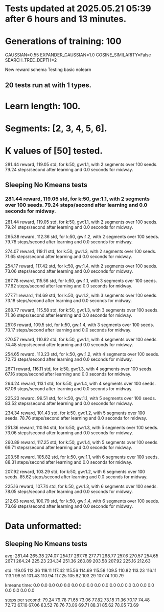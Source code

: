 # Tests updated at 2025.05.21 05:39 after 6 hours and 13 minutes.
# Generations of training: 100
GAUSSIAN=0.55
EXPANDER_GAUSSIAN=1.0
COSINE_SIMILARITY=False
SEARCH_TREE_DEPTH=2

New reward schema
Testing basic nolearn
## 20 tests run at with 1 types.
# Learn length: 100.
# Segments: [2, 3, 4, 5, 6].
# K values of [50] tested.

281.44 reward, 119.05 std, for k:50, gw:1.1, with 2 segments over 100 seeds.  79.24 steps/second after learning and 0.0 seconds for midway.


## Sleeping No Kmeans tests
### 281.44 reward, 119.05 std, for k:50, gw:1.1, with 2 segments over 100 seeds.  79.24 steps/second after learning and 0.0 seconds for midway.

281.44 reward, 119.05 std, for k:50, gw:1.1, with 2 segments over 100 seeds.  79.24 steps/second after learning and 0.0 seconds for midway.

265.38 reward, 112.36 std, for k:50, gw:1.2, with 2 segments over 100 seeds.  79.78 steps/second after learning and 0.0 seconds for midway.

274.07 reward, 119.11 std, for k:50, gw:1.3, with 2 segments over 100 seeds.  71.65 steps/second after learning and 0.0 seconds for midway.

254.17 reward, 117.42 std, for k:50, gw:1.4, with 2 segments over 100 seeds.  73.06 steps/second after learning and 0.0 seconds for midway.

267.78 reward, 115.56 std, for k:50, gw:1.1, with 3 segments over 100 seeds.  77.82 steps/second after learning and 0.0 seconds for midway.

277.71 reward, 114.69 std, for k:50, gw:1.2, with 3 segments over 100 seeds.  73.18 steps/second after learning and 0.0 seconds for midway.

268.77 reward, 115.58 std, for k:50, gw:1.3, with 3 segments over 100 seeds.  71.36 steps/second after learning and 0.0 seconds for midway.

257.6 reward, 109.5 std, for k:50, gw:1.4, with 3 segments over 100 seeds.  70.17 steps/second after learning and 0.0 seconds for midway.

270.57 reward, 110.82 std, for k:50, gw:1.1, with 4 segments over 100 seeds.  74.48 steps/second after learning and 0.0 seconds for midway.

254.65 reward, 113.23 std, for k:50, gw:1.2, with 4 segments over 100 seeds.  72.73 steps/second after learning and 0.0 seconds for midway.

267.1 reward, 116.11 std, for k:50, gw:1.3, with 4 segments over 100 seeds.  67.16 steps/second after learning and 0.0 seconds for midway.

264.24 reward, 113.1 std, for k:50, gw:1.4, with 4 segments over 100 seeds.  67.06 steps/second after learning and 0.0 seconds for midway.

225.23 reward, 99.51 std, for k:50, gw:1.1, with 5 segments over 100 seeds.  83.52 steps/second after learning and 0.0 seconds for midway.

234.34 reward, 101.43 std, for k:50, gw:1.2, with 5 segments over 100 seeds.  78.76 steps/second after learning and 0.0 seconds for midway.

251.36 reward, 110.94 std, for k:50, gw:1.3, with 5 segments over 100 seeds.  73.06 steps/second after learning and 0.0 seconds for midway.

260.89 reward, 117.25 std, for k:50, gw:1.4, with 5 segments over 100 seeds.  69.71 steps/second after learning and 0.0 seconds for midway.

203.58 reward, 105.82 std, for k:50, gw:1.1, with 6 segments over 100 seeds.  88.31 steps/second after learning and 0.0 seconds for midway.

207.92 reward, 103.29 std, for k:50, gw:1.2, with 6 segments over 100 seeds.  85.62 steps/second after learning and 0.0 seconds for midway.

225.16 reward, 107.74 std, for k:50, gw:1.3, with 6 segments over 100 seeds.  78.05 steps/second after learning and 0.0 seconds for midway.

212.63 reward, 100.79 std, for k:50, gw:1.4, with 6 segments over 100 seeds.  73.69 steps/second after learning and 0.0 seconds for midway.


# Data unformatted:



## Sleeping No Kmeans tests
avg:
281.44
265.38
274.07
254.17
267.78
277.71
268.77
257.6
270.57
254.65
267.1
264.24
225.23
234.34
251.36
260.89
203.58
207.92
225.16
212.63

std:
119.05
112.36
119.11
117.42
115.56
114.69
115.58
109.5
110.82
113.23
116.11
113.1
99.51
101.43
110.94
117.25
105.82
103.29
107.74
100.79

kmeans time:
0.0
0.0
0.0
0.0
0.0
0.0
0.0
0.0
0.0
0.0
0.0
0.0
0.0
0.0
0.0
0.0
0.0
0.0
0.0
0.0

steps per second:
79.24
79.78
71.65
73.06
77.82
73.18
71.36
70.17
74.48
72.73
67.16
67.06
83.52
78.76
73.06
69.71
88.31
85.62
78.05
73.69
